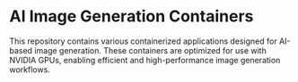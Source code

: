 # AI Image Generation Containers

This repository contains various containerized applications designed for AI-based image generation. These containers are optimized for use with NVIDIA GPUs, enabling efficient and high-performance image generation workflows.